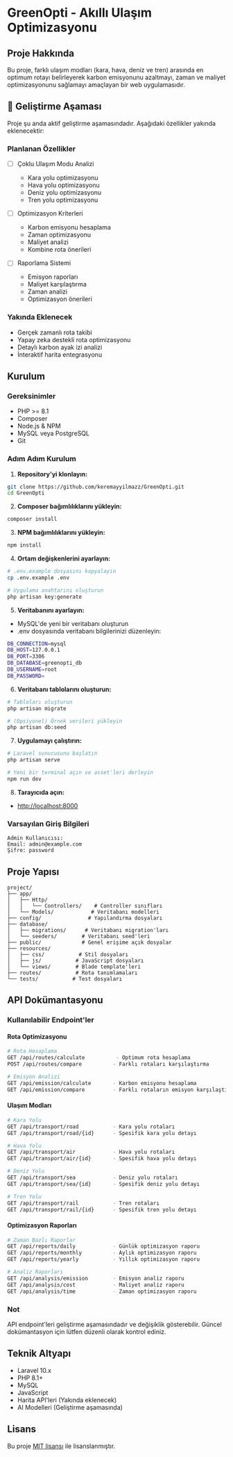 # GreenOpti - Akıllı Ulaşım Optimizasyonu

## Proje Hakkında
Bu proje, farklı ulaşım modları (kara, hava, deniz ve tren) arasında en optimum rotayı belirleyerek karbon emisyonunu azaltmayı, zaman ve maliyet optimizasyonunu sağlamayı amaçlayan bir web uygulamasıdır.

## 🚧 Geliştirme Aşaması
Proje şu anda aktif geliştirme aşamasındadır. Aşağıdaki özellikler yakında eklenecektir:

### Planlanan Özellikler
- [ ] Çoklu Ulaşım Modu Analizi
  - Kara yolu optimizasyonu
  - Hava yolu optimizasyonu
  - Deniz yolu optimizasyonu
  - Tren yolu optimizasyonu

- [ ] Optimizasyon Kriterleri
  - Karbon emisyonu hesaplama
  - Zaman optimizasyonu
  - Maliyet analizi
  - Kombine rota önerileri

- [ ] Raporlama Sistemi
  - Emisyon raporları
  - Maliyet karşılaştırma
  - Zaman analizi
  - Optimizasyon önerileri

### Yakında Eklenecek
- Gerçek zamanlı rota takibi
- Yapay zeka destekli rota optimizasyonu
- Detaylı karbon ayak izi analizi
- İnteraktif harita entegrasyonu

## Kurulum

### Gereksinimler
- PHP >= 8.1
- Composer
- Node.js & NPM
- MySQL veya PostgreSQL
- Git

### Adım Adım Kurulum

1. **Repository'yi klonlayın:**
```bash
git clone https://github.com/keremayyilmazz/GreenOpti.git
cd GreenOpti
```

2. **Composer bağımlılıklarını yükleyin:**
```bash
composer install
```

3. **NPM bağımlılıklarını yükleyin:**
```bash
npm install
```

4. **Ortam değişkenlerini ayarlayın:**
```bash
# .env.example dosyasını kopyalayın
cp .env.example .env

# Uygulama anahtarını oluşturun
php artisan key:generate
```

5. **Veritabanını ayarlayın:**
- MySQL'de yeni bir veritabanı oluşturun
- .env dosyasında veritabanı bilgilerinizi düzenleyin:
```bash
DB_CONNECTION=mysql
DB_HOST=127.0.0.1
DB_PORT=3306
DB_DATABASE=greenopti_db
DB_USERNAME=root
DB_PASSWORD=
```

6. **Veritabanı tablolarını oluşturun:**
```bash
# Tabloları oluşturun
php artisan migrate

# (Opsiyonel) Örnek verileri yükleyin
php artisan db:seed
```

7. **Uygulamayı çalıştırın:**
```bash
# Laravel sunucusunu başlatın
php artisan serve

# Yeni bir terminal açın ve asset'leri derleyin
npm run dev
```

8. **Tarayıcıda açın:**
- [http://localhost:8000](http://localhost:8000)

### Varsayılan Giriş Bilgileri
```
Admin Kullanıcısı:
Email: admin@example.com
Şifre: password
```

## Proje Yapısı

```
project/
├── app/
│   ├── Http/
│   │   └── Controllers/    # Controller sınıfları
│   └── Models/            # Veritabanı modelleri
├── config/               # Yapılandırma dosyaları
├── database/
│   ├── migrations/      # Veritabanı migration'ları
│   └── seeders/        # Veritabanı seed'leri
├── public/             # Genel erişime açık dosyalar
├── resources/
│   ├── css/           # Stil dosyaları
│   ├── js/           # JavaScript dosyaları
│   └── views/        # Blade template'leri
├── routes/           # Rota tanımlamaları
└── tests/           # Test dosyaları
```

## API Dokümantasyonu

### Kullanılabilir Endpoint'ler

#### Rota Optimizasyonu
```bash
# Rota Hesaplama
GET /api/routes/calculate          - Optimum rota hesaplama
POST /api/routes/compare          - Farklı rotaları karşılaştırma

# Emisyon Analizi
GET /api/emission/calculate       - Karbon emisyonu hesaplama
GET /api/emission/compare         - Farklı rotaların emisyon karşılaştırması
```

#### Ulaşım Modları
```bash
# Kara Yolu
GET /api/transport/road           - Kara yolu rotaları
GET /api/transport/road/{id}      - Spesifik kara yolu detayı

# Hava Yolu
GET /api/transport/air            - Hava yolu rotaları
GET /api/transport/air/{id}       - Spesifik hava yolu detayı

# Deniz Yolu
GET /api/transport/sea            - Deniz yolu rotaları
GET /api/transport/sea/{id}       - Spesifik deniz yolu detayı

# Tren Yolu
GET /api/transport/rail           - Tren rotaları
GET /api/transport/rail/{id}      - Spesifik tren yolu detayı
```

#### Optimizasyon Raporları
```bash
# Zaman Bazlı Raporlar
GET /api/reports/daily            - Günlük optimizasyon raporu
GET /api/reports/monthly          - Aylık optimizasyon raporu
GET /api/reports/yearly           - Yıllık optimizasyon raporu

# Analiz Raporları
GET /api/analysis/emission        - Emisyon analiz raporu
GET /api/analysis/cost            - Maliyet analiz raporu
GET /api/analysis/time            - Zaman optimizasyon raporu
```

### Not
API endpoint'leri geliştirme aşamasındadır ve değişiklik gösterebilir. Güncel dokümantasyon için lütfen düzenli olarak kontrol ediniz.

## Teknik Altyapı
- Laravel 10.x
- PHP 8.1+
- MySQL
- JavaScript
- Harita API'leri (Yakında eklenecek)
- AI Modelleri (Geliştirme aşamasında)

## Lisans
Bu proje [MIT lisansı](https://opensource.org/licenses/MIT) ile lisanslanmıştır.